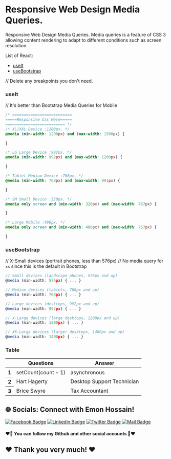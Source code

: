 # Responsive Web Design Media Queries.
Responsive Web Design Media Queries. Media queries is a feature of CSS 3 allowing content rendering to adapt to different conditions such as screen resolution.



List of React:

- [useIt](#useIt)
- [useBootstrap](#useBootstrap)

// Delete any breakpoints you don't need.

### useIt

// It's better than Bootstrap Media Queries for Mobile

```css
/* ==========================
=====Responsive Css Here=====
========================== */
/* XL/XXL Device :1200px. */
@media (min-width: 1200px) and (max-width: 1500px) {

}

/* LG Large Device :992px. */
@media (min-width: 992px) and (max-width: 1200px) {

}

/* Tablet Medium Device :768px. */
@media (min-width: 768px) and (max-width: 991px) { 

}

/* SM Small Device :320px. */
@media only screen and (min-width: 320px) and (max-width: 767px) {

}

/* Large Mobile :480px. */
@media only screen and (min-width: 480px) and (max-width: 767px) {

}
```

### useBootstrap

// X-Small devices (portrait phones, less than 576px)
// No media query for `xs` since this is the default in Bootstrap

```js
// Small devices (landscape phones, 576px and up)
@media (min-width: 576px) { ... }

// Medium devices (tablets, 768px and up)
@media (min-width: 768px) { ... }

// Large devices (desktops, 992px and up)
@media (min-width: 992px) { ... }

// X-Large devices (large desktops, 1200px and up)
@media (min-width: 1200px) { ... }

// XX-Large devices (larger desktops, 1400px and up)
@media (min-width: 1400px) { ... }
```

### Table
<div class="overflow-x-auto">
  <table class="table w-full">
    <!-- head -->
    <thead>
      <tr>
        <th></th>
        <th>Questions</th>
        <th>Answer</th>
      </tr>
    </thead>
    <tbody>
      <!-- row 1 -->
      <tr>
        <th>1</th>
        <td>setCount(count + 1)</td>
        <td>asynchronous</td>
      </tr>
      <!-- row 2 -->
      <tr>
        <th>2</th>
        <td>Hart Hagerty</td>
        <td>Desktop Support Technician</td>
      </tr>
      <!-- row 3 -->
      <tr>
        <th>3</th>
        <td>Brice Swyre</td>
        <td>Tax Accountant</td>
      </tr>
    </tbody>
  </table>
</div>



## 🌐 Socials: Connect with Emon Hossain!

[![Facebook Badge](https://img.shields.io/badge/Facebook-1877F2?style=for-the-badge&logo=facebook&logoColor=white)](https://fb.com/emonhossain6) [![Linkedin Badge](https://img.shields.io/badge/LinkedIn-0077B5?style=for-the-badge&logo=linkedin&logoColor=white)](https://www.linkedin.com/in/emon007iu/) [![Twitter Badge](https://img.shields.io/badge/Twitter-1DA1F2?style=for-the-badge&logo=twitter&logoColor=white)](https://twitter.com/@emon_hossain7) [![Mail Badge](https://img.shields.io/badge/Gmail-D14836?style=for-the-badge&logo=gmail&logoColor=white)](mailto:emon.hossain.wd@gmail.com)

<h4>❤️🤔 You can follow my Github and other social accounts 🤔❤️</h4>
<h2>❤️ Thank you very much! ❤️</h2>
